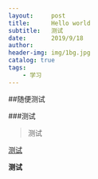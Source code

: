 ```yaml
---
layout:     post
title:      Hello world
subtitle:   测试
date:       2019/9/18
author:     
header-img: img/1bg.jpg
catalog: true
tags:
    - 学习
---
```


##随便测试

###测试


>测试

<p><a href="www.baidu.com">测试</a></p>

<strong>测试</strong>